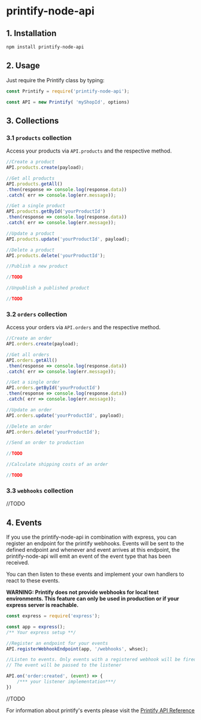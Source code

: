 # printify-node-api

## 1. Installation

```bash
npm install printify-node-api
```

## 2. Usage

Just require the Printify class by typing:

```javascript
const Printify = require('printify-node-api');

const API = new Printify( 'myShopId', options)
```

## 3. Collections

### 3.1 `products` collection

Access your products via `API.products` and the respective method.

```javascript
//Create a product
API.products.create(payload);

//Get all products
API.products.getAll()
.then(response => console.log(response.data))
.catch( err => console.log(err.message));

//Get a single product
API.products.getById('yourProductId')
.then(response => console.log(response.data))
.catch( err => console.log(err.message));

//Update a product
API.products.update('yourProductId', payload);

//Delete a product
API.products.delete('yourProductId');

//Publish a new product

//TODO 

//Unpublish a published product

//TODO
```

### 3.2 `orders` collection

Access your orders via `API.orders` and the respective method.

```javascript
//Create an order
API.orders.create(payload);

//Get all orders
API.orders.getAll()
.then(response => console.log(response.data))
.catch( err => console.log(err.message));

//Get a single order
API.orders.getById('yourProductId')
.then(response => console.log(response.data))
.catch( err => console.log(err.message));

//Update an order
API.orders.update('yourProductId', payload);

//Delete an order
API.orders.delete('yourProductId');

//Send an order to production

//TODO 

//Calculate shipping costs of an order

//TODO
```

### 3.3 `webhooks` collection

//TODO

## 4. Events

If you use the printify-node-api in combination with express, you can register an endpoint for the printify webhooks. Events will be sent to the defined endpoint and whenever and event arrives at this endpoint, the printify-node-api will emit an event of the event type that has been received.

You can then listen to these events and implement your own handlers to react to these events.

**WARNING: Printify does not provide webhooks for local test environments. This feature can only be used in production or if your express server is reachable.**

```javascript
const express = require('express');

const app = express();
/** Your express setup **/

//Register an endpoint for your events
API.registerWebhookEndpoint(app, '/webhooks', whsec);

//Listen to events. Only events with a registered webhook will be fired by printify
// The event will be passed to the listener

API.on('order:created', (event) => {
    /*** your listener implementation***/
})

```

//TODO

For information about printify's events please visit the [Printify API Reference](https://developers.printify.com/#events)
